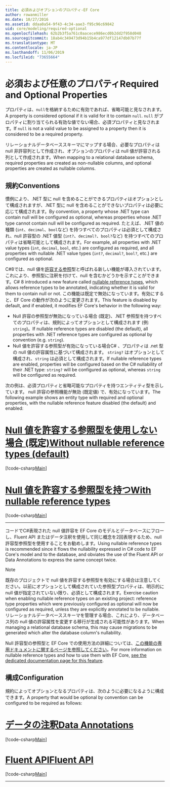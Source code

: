 ```yaml
---
title: 必須およびオプションのプロパティ-EF Core
author: rowanmiller
ms.date: 10/27/2016
ms.assetid: ddaa0a54-9f43-4c34-aae3-f95c96c69842
uid: core/modeling/required-optional
ms.openlocfilehash: 62b2b3f5a761c0aacece986ecd0b2dd2f958d048
ms.sourcegitcommit: 18ab4c349473d94b15b4ca977df12147db07b77f
ms.translationtype: MT
ms.contentlocale: ja-JP
ms.lasthandoff: 11/06/2019
ms.locfileid: "73655664"
---
```

# <a name="required-and-optional-properties"></a><span data-ttu-id="570dd-102">必須および任意のプロパティ</span><span class="sxs-lookup"><span data-stu-id="570dd-102">Required and Optional Properties</span></span>

<span data-ttu-id="570dd-103">プロパティは、`null`を格納するために有効であれば、省略可能と見なされます。</span><span class="sxs-lookup"><span data-stu-id="570dd-103">A property is considered optional if it is valid for it to contain `null`.</span></span> <span data-ttu-id="570dd-104">`null` がプロパティに割り当てられる有効な値でない場合、必須プロパティと見なされます。</span><span class="sxs-lookup"><span data-stu-id="570dd-104">If `null` is not a valid value to be assigned to a property then it is considered to be a required property.</span></span>

<span data-ttu-id="570dd-105">リレーショナルデータベーススキーマにマップする場合、必要なプロパティは null 非許容列として作成され、オプションのプロパティは null 値が許容される列として作成されます。</span><span class="sxs-lookup"><span data-stu-id="570dd-105">When mapping to a relational database schema, required properties are created as non-nullable columns, and optional properties are created as nullable columns.</span></span>

## <a name="conventions"></a><span data-ttu-id="570dd-106">規約</span><span class="sxs-lookup"><span data-stu-id="570dd-106">Conventions</span></span>

<span data-ttu-id="570dd-107">慣例により、.NET 型に null を含めることができるプロパティはオプションとして構成されますが、.NET 型に null を含めることができないプロパティは必要に応じて構成されます。</span><span class="sxs-lookup"><span data-stu-id="570dd-107">By convention, a property whose .NET type can contain null will be configured as optional, whereas properties whose .NET type cannot contain null will be configured as required.</span></span> <span data-ttu-id="570dd-108">たとえば、.NET 値の種類 (`int`、`decimal`、`bool`など) を持つすべてのプロパティは必須として構成され、null 許容型の .NET 値型 (`int?`、`decimal?`、`bool?`など) を持つすべてのプロパティは省略可能として構成されます。</span><span class="sxs-lookup"><span data-stu-id="570dd-108">For example, all properties with .NET value types (`int`, `decimal`, `bool`, etc.) are configured as required, and all properties with nullable .NET value types (`int?`, `decimal?`, `bool?`, etc.) are configured as optional.</span></span>

<span data-ttu-id="570dd-109">C#8では、null 値を[許容する参照](/dotnet/csharp/tutorials/nullable-reference-types)型と呼ばれる新しい機能が導入されています。これにより、参照型に注釈を付けて、null を含むかどうかを示すことができます。</span><span class="sxs-lookup"><span data-stu-id="570dd-109">C# 8 introduced a new feature called [nullable reference types](/dotnet/csharp/tutorials/nullable-reference-types), which allows reference types to be annotated, indicating whether it is valid for them to contain null or not.</span></span> <span data-ttu-id="570dd-110">この機能は既定で無効になっています。有効にすると、EF Core の動作が次のように変更されます。</span><span class="sxs-lookup"><span data-stu-id="570dd-110">This feature is disabled by default, and if enabled, it modifies EF Core's behavior in the following way:</span></span>

* <span data-ttu-id="570dd-111">Null 許容の参照型が無効になっている場合 (既定)、.NET 参照型を持つすべてのプロパティは、規則によってオプションとして構成されます (例: `string`)。</span><span class="sxs-lookup"><span data-stu-id="570dd-111">If nullable reference types are disabled (the default), all properties with .NET reference types are configured as optional by convention (e.g. `string`).</span></span>
* <span data-ttu-id="570dd-112">Null 値を許容する参照型が有効になっている場合C# 、プロパティは .net 型の null 値の許容属性に基づいて構成されます。 `string?` はオプションとして構成され、`string` は必須として構成されます。</span><span class="sxs-lookup"><span data-stu-id="570dd-112">If nullable reference types are enabled, properties will be configured based on the C# nullability of their .NET type: `string?` will be configured as optional, whereas `string` will be configured as required.</span></span>

<span data-ttu-id="570dd-113">次の例は、必須プロパティと省略可能なプロパティを持つエンティティ型を示しています。 null 許容の参照機能が無効 (既定値) で、有効になっています。</span><span class="sxs-lookup"><span data-stu-id="570dd-113">The following example shows an entity type with required and optional properties, with the nullable reference feature disabled (the default) and enabled:</span></span>

# <a name="without-nullable-reference-types-defaulttabwithout-nrt"></a>[<span data-ttu-id="570dd-114">Null 値を許容する参照型を使用しない場合 (既定)</span><span class="sxs-lookup"><span data-stu-id="570dd-114">Without nullable reference types (default)</span></span>](#tab/without-nrt)

[!code-csharp[Main](../../../samples/core/Miscellaneous/NullableReferenceTypes/CustomerWithoutNullableReferenceTypes.cs?name=Customer&highlight=4-8)]

# <a name="with-nullable-reference-typestabwith-nrt"></a>[<span data-ttu-id="570dd-115">Null 値を許容する参照型を持つ</span><span class="sxs-lookup"><span data-stu-id="570dd-115">With nullable reference types</span></span>](#tab/with-nrt)

[!code-csharp[Main](../../../samples/core/Miscellaneous/NullableReferenceTypes/Customer.cs?name=Customer&highlight=4-6)]

***

<span data-ttu-id="570dd-116">コードでC#表現された null 値許容を EF Core のモデルとデータベースにフローし、Fluent API またはデータ注釈を使用して同じ概念を2回表現するため、null 許容型参照型を使用することをお勧めします。</span><span class="sxs-lookup"><span data-stu-id="570dd-116">Using nullable reference types is recommended since it flows the nullability expressed in C# code to EF Core's model and to the database, and obviates the use of the Fluent API or Data Annotations to express the same concept twice.</span></span>

> [!NOTE]
> <span data-ttu-id="570dd-117">既存のプロジェクトで null 値を許容する参照型を有効にする場合は注意してください。以前にオプションとして構成されていた参照型プロパティは、明示的に null 値が指定されていない限り、必須として構成されます。</span><span class="sxs-lookup"><span data-stu-id="570dd-117">Exercise caution when enabling nullable reference types on an existing project: reference type properties which were previously configured as optional will now be configured as required, unless they are explicitly annotated to be nullable.</span></span> <span data-ttu-id="570dd-118">リレーショナルデータベーススキーマを管理する場合、これにより、データベース列の null 値の許容属性を変更する移行が生成される可能性があります。</span><span class="sxs-lookup"><span data-stu-id="570dd-118">When managing a relational database schema, this may cause migrations to be generated which alter the database column's nullability.</span></span>

<span data-ttu-id="570dd-119">Null 許容型の参照型と EF Core での使用方法の詳細については、[この機能の専用ドキュメントに関するページを参照してください](xref:core/miscellaneous/nullable-reference-types)。</span><span class="sxs-lookup"><span data-stu-id="570dd-119">For more information on nullable reference types and how to use them with EF Core, [see the dedicated documentation page for this feature](xref:core/miscellaneous/nullable-reference-types).</span></span>

## <a name="configuration"></a><span data-ttu-id="570dd-120">構成</span><span class="sxs-lookup"><span data-stu-id="570dd-120">Configuration</span></span>

<span data-ttu-id="570dd-121">規約によってオプションとなるプロパティは、次のように必要になるように構成できます。</span><span class="sxs-lookup"><span data-stu-id="570dd-121">A property that would be optional by convention can be configured to be required as follows:</span></span>

# <a name="data-annotationstabdata-annotations"></a>[<span data-ttu-id="570dd-122">データの注釈</span><span class="sxs-lookup"><span data-stu-id="570dd-122">Data Annotations</span></span>](#tab/data-annotations)

[!code-csharp[Main](../../../samples/core/Modeling/DataAnnotations/Required.cs?highlight=14)]

# <a name="fluent-apitabfluent-api"></a>[<span data-ttu-id="570dd-123">Fluent API</span><span class="sxs-lookup"><span data-stu-id="570dd-123">Fluent API</span></span>](#tab/fluent-api)

[!code-csharp[Main](../../../samples/core/Modeling/FluentAPI/Required.cs?highlight=11-13)]

***
